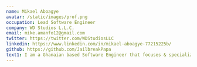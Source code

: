 ```yaml
---
name: Mikael Aboagye
avatar: /static/images/prof.png
occupation: Lead Software Engineer
company: WD Studios L.L.C.
email: mike.amanfo12@gmail.com
twitter: https://twitter.com/WDStudiosLLC
linkedin: https://www.linkedin.com/in/mikael-aboagye-77215225b/
github: https://github.com/JailbreakPapa
text1: I am a Ghanaian based Software Engineer that focuses & specializes in C++ and Computer Graphics.
---
```

